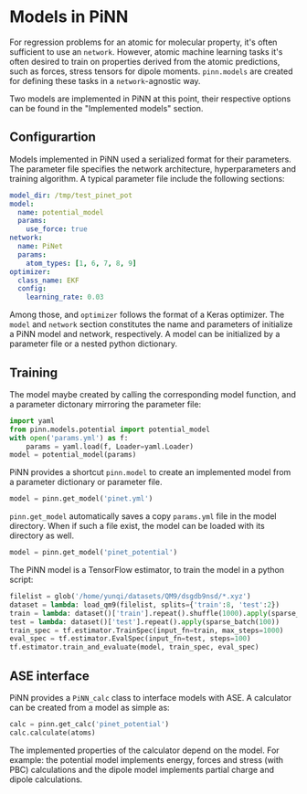 # Models in PiNN

For regression problems for an atomic for molecular property, it's often
sufficient to use an `network`. However, atomic machine learning tasks it's
often desired to train on properties derived from the atomic predictions, such
as forces, stress tensors for dipole moments. `pinn.models` are created for
defining these tasks in a `network`-agnostic way. 

Two models are implemented in PiNN at this point, their respective options can
be found in the "Implemented models" section.

## Configurartion

Models implemented in PiNN used a serialized format for their parameters. The
parameter file specifies the network architecture, hyperparameters and training
algorithm. A typical parameter file include the following sections:

```yaml
model_dir: /tmp/test_pinet_pot
model:
  name: potential_model
  params:
    use_force: true
network:
  name: PiNet
  params:
    atom_types: [1, 6, 7, 8, 9]
optimizer:
  class_name: EKF
  config:
    learning_rate: 0.03
```

Among those, and `optimizer` follows the format of a Keras optimizer. The
`model` and `network` section constitutes the name and parameters of initialize
a PiNN model and network, respectively. A model can be initialized by a
parameter file or a nested python dictionary.

## Training

The model maybe created by calling the corresponding model function, and a parameter
dictonary mirroring the parameter file:

```Python
import yaml
from pinn.models.potential import potential_model
with open('params.yml') as f:
    params = yaml.load(f, Loader=yaml.Loader)
model = potential_model(params)
```

PiNN provides a shortcut `pinn.model` to create an implemented model from a
parameter dictionary or parameter file.

```Python
model = pinn.get_model('pinet.yml')
```

`pinn.get_model` automatically saves a copy `params.yml` file in the model
directory. When if such a file exist, the model can be loaded with its directory
as well.

```Python
model = pinn.get_model('pinet_potential')
```

The PiNN model is a TensorFlow estimator, to train the model in a python script:

```Python
filelist = glob('/home/yunqi/datasets/QM9/dsgdb9nsd/*.xyz')
dataset = lambda: load_qm9(filelist, splits={'train':8, 'test':2})
train = lambda: dataset()['train'].repeat().shuffle(1000).apply(sparse_batch(100))
test = lambda: dataset()['test'].repeat().apply(sparse_batch(100))
train_spec = tf.estimator.TrainSpec(input_fn=train, max_steps=1000)
eval_spec = tf.estimator.EvalSpec(input_fn=test, steps=100)
tf.estimator.train_and_evaluate(model, train_spec, eval_spec)
```

## ASE interface
PiNN provides a ``PiNN_calc`` class to interface models with ASE. A calculator
can be created from a model as simple as:

```Python
calc = pinn.get_calc('pinet_potential')
calc.calculate(atoms)
```

The implemented properties of the calculator depend on the model. For example:
the potential model implements energy, forces and stress (with PBC) calculations
and the dipole model implements partial charge and dipole calculations.


